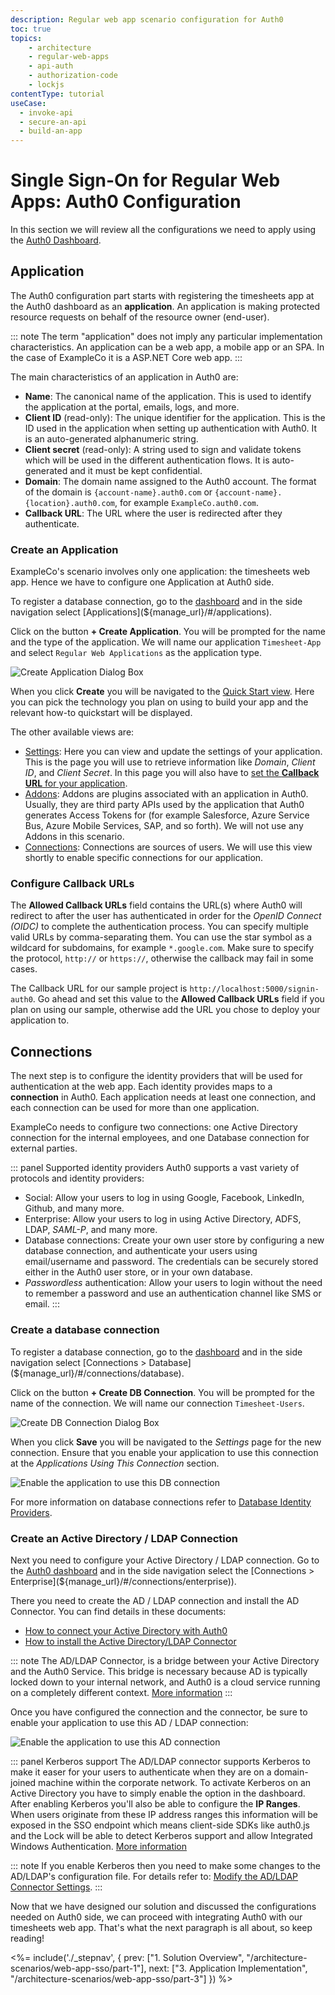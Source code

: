 ```yaml
---
description: Regular web app scenario configuration for Auth0
toc: true
topics:
    - architecture
    - regular-web-apps
    - api-auth
    - authorization-code
    - lockjs
contentType: tutorial
useCase:
  - invoke-api
  - secure-an-api
  - build-an-app
---
```

# Single Sign-On for Regular Web Apps: Auth0 Configuration

In this section we will review all the configurations we need to apply using the [Auth0 Dashboard](${manage_url}).

## Application

The Auth0 configuration part starts with registering the timesheets app at the Auth0 dashboard as an __application__. An application is making protected resource requests on behalf of the resource owner (end-user).

::: note
The term "application" does not imply any particular implementation characteristics. An application can be a web app, a mobile app or an SPA. In the case of ExampleCo it is a ASP.NET Core web app.
:::

The main characteristics of an application in Auth0 are:
- __Name__: The canonical name of the application. This is used to identify the application at the portal, emails, logs, and more.
- __Client ID__ (read-only): The unique identifier for the application. This is the ID used in the application when setting up authentication with Auth0. It is an auto-generated alphanumeric string.
- __Client secret__ (read-only): A string used to sign and validate tokens which will be used in the different authentication flows. It is auto-generated and it must be kept confidential.
- __Domain__: The domain name assigned to the Auth0 account. The format of the domain is `{account-name}.auth0.com` or `{account-name}.{location}.auth0.com`, for example `ExampleCo.auth0.com`.
- __Callback URL__: The URL where the user is redirected after they authenticate.

### Create an Application

ExampleCo's scenario involves only one application: the timesheets web app. Hence we have to configure one Application at Auth0 side.

To register a database connection, go to the [dashboard](${manage_url}) and in the side navigation select [Applications](${manage_url}/#/applications).

Click on the button __+ Create Application__. You will be prompted for the name and the type of the application. We will name our application `Timesheet-App` and select `Regular Web Applications` as the application type.

![Create Application Dialog Box](/media/articles/architecture-scenarios/web-app-sso/new-client.png)

When you click __Create__ you will be navigated to the [Quick Start view](${manage_url}/#/applications/${account.clientId}/quickstart). Here you can pick the technology you plan on using to build your app and the relevant how-to quickstart will be displayed.

The other available views are:
- [Settings](${manage_url}/#/applications/${account.clientId}/settings): Here you can view and update the settings of your application. This is the page you will use to retrieve information like _Domain_, _Client ID_, and _Client Secret_. In this page you will also have to [set the __Callback URL__ for your application](#configure-callback-urls).
- [Addons](${manage_url}/#/applications/${account.clientId}/addons): Addons are plugins associated with an application in Auth0. Usually, they are third party APIs used by the application that Auth0 generates Access Tokens for (for example Salesforce, Azure Service Bus, Azure Mobile Services, SAP, and so forth). We will not use any Addons in this scenario.
- [Connections](${manage_url}/#/applications/${account.clientId}/connections): Connections are sources of users. We will use this view shortly to enable specific connections for our application.

### Configure Callback URLs

The __Allowed Callback URLs__ field contains the URL(s) where Auth0 will redirect to after the user has authenticated in order for the <dfn data-key="openid">OpenID Connect (OIDC)</dfn> to complete the authentication process. You can specify multiple valid URLs by comma-separating them. You can use the star symbol as a wildcard for subdomains, for example `*.google.com`. Make sure to specify the protocol, `http://` or `https://`, otherwise the callback may fail in some cases.

The Callback URL for our sample project is `http://localhost:5000/signin-auth0`. Go ahead and set this value to the __Allowed Callback URLs__ field if you plan on using our sample, otherwise add the URL you chose to deploy your application to.

## Connections

The next step is to configure the identity providers that will be used for authentication at the web app. Each identity provides maps to a __connection__ in Auth0. Each application needs at least one connection, and each connection can be used for more than one application.

ExampleCo needs to configure two connections: one Active Directory connection for the internal employees, and one Database connection for external parties.

::: panel Supported identity providers
Auth0 supports a vast variety of protocols and identity providers:
- Social: Allow your users to log in using Google, Facebook, LinkedIn, Github, and many more.
- Enterprise: Allow your users to log in using Active Directory, ADFS, LDAP, <dfn data-key="security-assertion-markup-language">SAML-P</dfn>, and many more.
- Database connections: Create your own user store by configuring a new database connection, and authenticate your users using email/username and password. The credentials can be securely stored either in the Auth0 user store, or in your own database.
- <dfn data-key="passwordless">Passwordless</dfn> authentication: Allow your users to login without the need to remember a password and use an authentication channel like SMS or email.
:::

### Create a database connection

To register a database connection, go to the [dashboard](${manage_url}) and in the side navigation select [Connections > Database](${manage_url}/#/connections/database).

Click on the button __+ Create DB Connection__. You will be prompted for the name of the connection. We will name our connection `Timesheet-Users`.

![Create DB Connection Dialog Box](/media/articles/architecture-scenarios/web-app-sso/new-db-conn.png)

When you click __Save__ you will be navigated to the _Settings_ page for the new connection. Ensure that you enable your application to use this connection at the _Applications Using This Connection_ section.

![Enable the application to use this DB connection](/media/articles/architecture-scenarios/web-app-sso/enable-client-db.png)

For more information on database connections refer to [Database Identity Providers](/connections/database).

### Create an Active Directory / LDAP Connection

Next you need to configure your Active Directory / LDAP connection. Go to the [Auth0 dashboard](${manage_url}) and in the side navigation select the [Connections > Enterprise](${manage_url}/#/connections/enterprise)).

There you need to create the AD / LDAP connection and install the AD Connector. You can find details in these documents:
- [How to connect your Active Directory with Auth0](/connections/enterprise/active-directory)
- [How to install the Active Directory/LDAP Connector](/connector)

::: note
The AD/LDAP Connector, is a bridge between your Active Directory and the Auth0 Service. This bridge is necessary because AD is typically locked down to your internal network, and Auth0 is a cloud service running on a completely different context.
[More information](/connector/overview)
:::

Once you have configured the connection and the connector, be sure to enable your application to use this AD / LDAP connection:

![Enable the application to use this AD connection](/media/articles/architecture-scenarios/web-app-sso/enable-client-ad.png)

::: panel Kerberos support
The AD/LDAP connector supports Kerberos to make it easer for your users to authenticate when they are on a domain-joined machine within the corporate network. To activate Kerberos on an Active Directory you have to simply enable the option in the dashboard. After enabling Kerberos you'll also be able to configure the __IP Ranges__. When users originate from these IP address ranges this information will be exposed in the SSO endpoint which means client-side SDKs like auth0.js and the Lock will be able to detect Kerberos support and allow Integrated Windows Authentication.
[More information](/connector/kerberos)

::: note
If you enable Kerberos then you need to make some changes to the AD/LDAP's configuration file. For details refer to: [Modify the AD/LDAP Connector Settings](/connector/modify).
:::

Now that we have designed our solution and discussed the configurations needed on Auth0 side, we can proceed with integrating Auth0 with our timesheets web app. That's what the next paragraph is all about, so keep reading!

<%= include('./_stepnav', {
 prev: ["1. Solution Overview", "/architecture-scenarios/web-app-sso/part-1"],
 next: ["3. Application Implementation", "/architecture-scenarios/web-app-sso/part-3"]
}) %>
